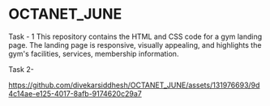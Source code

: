 # OCTANET_JUNE 
Task - 1
This repository contains the HTML and CSS code for a gym landing page. The landing page is responsive, visually appealing, and highlights the gym's facilities, services, membership information.


Task 2-

https://github.com/divekarsiddhesh/OCTANET_JUNE/assets/131976693/9d4c14ae-e125-4017-8afb-9174620c29a7

